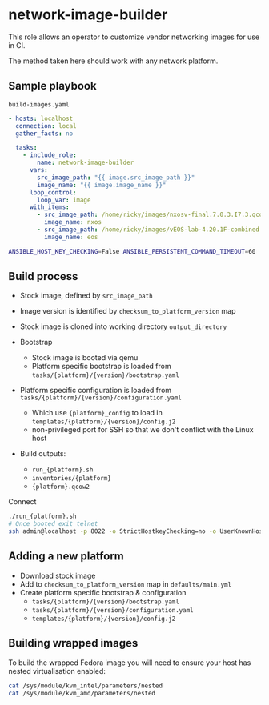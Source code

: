 # network-image-builder

This role allows an operator to customize vendor networking images for use in CI.

The method taken here should work with any network platform.

## Sample playbook

`build-images.yaml`

```yaml
- hosts: localhost
  connection: local
  gather_facts: no

  tasks:
    - include_role:
        name: network-image-builder
      vars:
        src_image_path: "{{ image.src_image_path }}"
        image_name: "{{ image.image_name }}"
      loop_control:
        loop_var: image
      with_items:
        - src_image_path: /home/ricky/images/nxosv-final.7.0.3.I7.3.qcow2
          image_name: nxos
        - src_image_path: /home/ricky/images/vEOS-lab-4.20.1F-combined.vmdk
          image_name: eos
```

```sh
ANSIBLE_HOST_KEY_CHECKING=False ANSIBLE_PERSISTENT_COMMAND_TIMEOUT=60  ansible-playbook build-images.yaml
```

## Build process

* Stock image, defined by `src_image_path`
* Image version is identified by `checksum_to_platform_version` map
* Stock image is cloned into working directory `output_directory`
* Bootstrap

  * Stock image is booted via qemu
  * Platform specific bootstrap is loaded from `tasks/{platform}/{version}/bootstrap.yaml`

* Platform specific configuration is loaded from `tasks/{platform}/{version}/configuration.yaml`

  * Which use `{platform}_config` to load in `templates/{platform}/{version}/config.j2`
  * non-privileged port for SSH so that we don't conflict with the Linux host

* Build outputs:

  * `run_{platform}.sh`
  * `inventories/{platform}`
  * `{platform}.qcow2`

Connect

```sh
./run_{platform}.sh
# Once booted exit telnet
ssh admin@localhost -p 8022 -o StrictHostkeyChecking=no -o UserKnownHostsFile=/dev/null
```

## Adding a new platform

* Download stock image
* Add to `checksum_to_platform_version` map in `defaults/main.yml`
* Create platform specific bootstrap & configuration
  * `tasks/{platform}/{version}/bootstrap.yaml`
  * `tasks/{platform}/{version}/configuration.yaml`
  * `templates/{platform}/{version}/config.j2`

## Building wrapped images

To build the wrapped Fedora image you will need to ensure your host has nested virtualisation enabled:

```sh
cat /sys/module/kvm_intel/parameters/nested
cat /sys/module/kvm_amd/parameters/nested


```
